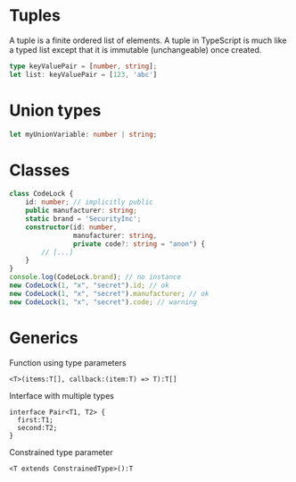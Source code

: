# Tuples

A tuple is a finite ordered list of elements. A tuple in TypeScript is much like a typed list except that it is immutable (unchangeable) once created.

```ts
type keyValuePair = [number, string];
let list: keyValuePair = [123, 'abc']
```

# Union types

```ts
let myUnionVariable: number | string;
```

# Classes

```ts
class CodeLock {
    id: number; // implicitly public
    public manufacturer: string;
    static brand = 'SecurityInc';
    constructor(id: number,
                manufacturer: string,
                private code?: string = "anon") {
        // [...]
    }
}
console.log(CodeLock.brand); // no instance
new CodeLock(1, "x", "secret").id; // ok
new CodeLock(1, "x", "secret").manufacturer; // ok
new CodeLock(1, "x", "secret").code; // warning
```

# Generics

Function using type parameters
```
<T>(items:T[], callback:(item:T) => T):T[]
```

Interface with multiple types
```
interface Pair<T1, T2> {
  first:T1;
  second:T2;
}
```
Constrained type parameter
```
<T extends ConstrainedType>():T
```
